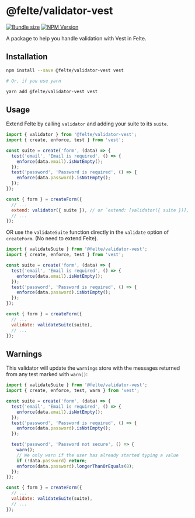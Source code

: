 # @felte/validator-vest

[![Bundle size](https://img.shields.io/bundlephobia/min/@felte/validator-vest)](https://bundlephobia.com/result?p=@felte/validator-vest)
[![NPM Version](https://img.shields.io/npm/v/@felte/validator-vest)](https://www.npmjs.com/package/@felte/validator-vest)

A package to help you handle validation with Vest in Felte.

## Installation

```sh
npm install --save @felte/validator-vest vest

# Or, if you use yarn

yarn add @felte/validator-vest vest
```

## Usage

Extend Felte by calling `validator` and adding your suite to its `suite`.

```javascript
import { validator } from '@felte/validator-vest';
import { create, enforce, test } from 'vest';

const suite = create('form', (data) => {
  test('email', 'Email is required', () => {
    enforce(data.email).isNotEmpty();
  });
  test('password', 'Password is required', () => {
    enforce(data.password).isNotEmpty();
  });
});

const { form } = createForm({
  // ...
  extend: validator({ suite }), // or `extend: [validator({ suite })],`
  // ...
});
```

OR use the `validateSuite` function directly in the `validate` option of `createForm`. (No need to extend Felte).

```javascript
import { validateSuite } from '@felte/validator-vest';
import { create, enforce, test } from 'vest';

const suite = create('form', (data) => {
  test('email', 'Email is required', () => {
    enforce(data.email).isNotEmpty();
  });
  test('password', 'Password is required', () => {
    enforce(data.password).isNotEmpty();
  });
});

const { form } = createForm({
  // ...
  validate: validateSuite(suite),
  // ...
});
```

## Warnings

This validator will update the `warnings` store with the messages returned from any test marked with `warn()`:

```javascript
import { validateSuite } from '@felte/validator-vest';
import { create, enforce, test, warn } from 'vest';

const suite = create('form', (data) => {
  test('email', 'Email is required', () => {
    enforce(data.email).isNotEmpty();
  });
  test('password', 'Password is required', () => {
    enforce(data.password).isNotEmpty();
  });

  test('password', 'Password not secure', () => {
    warn();
    // We only warn if the user has already started typing a value
    if (!data.password) return;
    enforce(data.password).longerThanOrEquals(8);
  });
});

const { form } = createForm({
  // ...
  validate: validateSuite(suite),
  // ...
});
```
